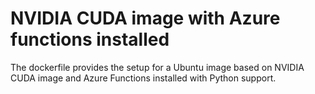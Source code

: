 # NVIDIA CUDA image with Azure functions installed

The dockerfile provides the setup for a Ubuntu image based on NVIDIA CUDA image and Azure Functions installed with Python support. 
